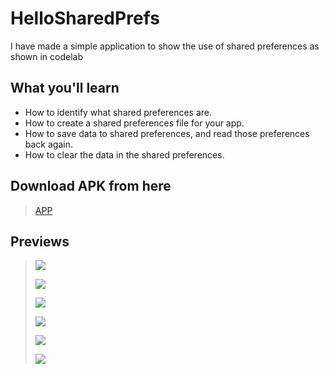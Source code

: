 # HelloSharedPrefs

I have made a simple application to show the use of shared preferences as shown in codelab

## What you'll learn
* How to identify what shared preferences are.
* How to create a shared preferences file for your app.
* How to save data to shared preferences, and read those preferences back again.
* How to clear the data in the shared preferences.

## Download APK from here

> [APP](https://github.com/harshitmody72/HelloSharedPrefs/blob/master/Resources/apk/debug/app-debug.apk?raw=true)

## Previews

> ![](https://github.com/harshitmody72/HelloSharedPrefs/blob/master/Resources/1.png)
>
> ![](https://github.com/harshitmody72/HelloSharedPrefs/blob/master/Resources/2.png)
>
> ![](https://github.com/harshitmody72/HelloSharedPrefs/blob/master/Resources/3.png)
>
> ![](https://github.com/harshitmody72/HelloSharedPrefs/blob/master/Resources/4.png)
>
> ![](https://github.com/harshitmody72/HelloSharedPrefs/blob/master/Resources/5.png)
>
> ![](https://github.com/harshitmody72/HelloSharedPrefs/blob/master/Resources/6.png)

